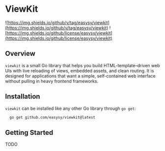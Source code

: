 # ViewKit

![https://img.shields.io/github/v/tag/easysy/viewkit](https://img.shields.io/github/v/tag/easysy/viewkit)
![https://img.shields.io/github/license/easysy/viewkit](https://img.shields.io/github/license/easysy/viewkit)

## Overview

`viewkit` is a small Go library that helps you build HTML-template–driven web UIs with live reloading of views, embedded
assets, and clean routing. It is designed for applications that want a simple, self-contained web interface without
pulling in heavy frontend frameworks.

## Installation

`viewkit` can be installed like any other Go library through `go get`:

```sh
  go get github.com/easysy/viewkit@latest
```

## Getting Started

TODO